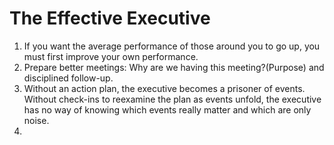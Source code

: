 # The Effective Executive

1. If you want the average performance of those around you to go up, you must first improve your own performance.
2. Prepare better meetings: Why are we having this meeting?(Purpose) and disciplined follow-up.
3. Without an action plan, the executive becomes a prisoner of events. Without check-ins to reexamine the plan as events unfold, the executive has no way of knowing which events really matter and which are only noise.
4. 
